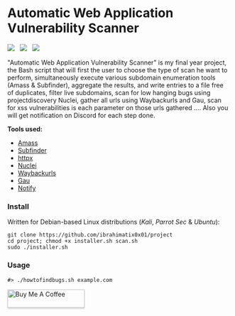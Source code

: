 # Automatic Web Application Vulnerability Scanner
[![](https://img.shields.io/twitter/follow/ibrahimatix0x01?color=blue&label=Twitter&logo=twitter&style=plastic)](https://twitter.com/ibrahimatix0x01)&nbsp;&nbsp;
[![](https://img.shields.io/github/followers/ibrahimatix0x01?color=gray&label=GitHub&logo=github&style=plastic)](https://github.com/ibrahimatix0x01)&nbsp;&nbsp;
[![](https://img.shields.io/badge/Sponsor-GitHub-green?style=plastic&logo=github)](https://github.com/sponsors/ibrahimatix0x01)&nbsp;&nbsp;


 "Automatic Web Application Vulnerability Scanner" is my final year project, the Bash script that will first the user to choose the type of scan he want to perform, simultaneously execute various subdomain enumeration tools (Amass & Subfinder), aggregate the results, and write entries to a file free of duplicates, filter live  subdomains, scan for low hanging bugs using projectdiscovery Nuclei, gather all urls using Waybackurls and Gau, scan for xss vulnerabilities is each parameter on those urls gathered .... Also you will get notification on Discord for each step done.

**Tools used:**
* [Amass](https://github.com/OWASP/Amass)
* [Subfinder](https://github.com/projectdiscovery/subfinder)
* [httpx](https://github.com/projectdiscovery/httpx)
* [Nuclei](https://github.com/projectdiscovery/nuclei)
* [Waybackurls](https://github.com/tomnomnom/waybackurls)
* [Gau](https://github.com/lc/gau)
* [Notify](https://github.com/lc/gau)

### Install
Written for Debian-based Linux distributions (*Kali*, *Parrot Sec* & *Ubuntu*):

```text
git clone https://github.com/ibrahimatix0x01/project
cd project; chmod +x installer.sh scan.sh
sudo ./installer.sh
```

### Usage
```text
#> ./howtofindbugs.sh example.com

```

<a href="https://www.buymeacoffee.com/ibrahimatix" target="_blank"><img src="https://www.buymeacoffee.com/assets/img/custom_images/orange_img.png" alt="Buy Me A Coffee" style="height: 41px !important;width: 174px !important;box-shadow: 0px 3px 2px 0px rgba(190, 190, 190, 0.5) !important;-webkit-box-shadow: 0px 3px 2px 0px rgba(190, 190, 190, 0.5) !important;" ></a>


